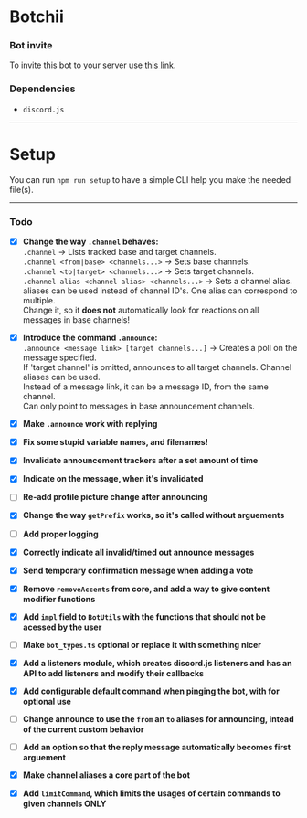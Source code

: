 # Botchii

### Bot invite

To invite this bot to your server use [this link](https://discord.com/api/oauth2/authorize?client_id=802315557981913130&permissions=268520512&scope=bot).

### Dependencies
* `discord.js`

---

# Setup

You can run `npm run setup` to have a simple CLI help you make the needed file(s).

---

### Todo

- [x] **Change the way `.channel` behaves:**\
  `.channel` -> Lists tracked base and target channels.\
  `.channel <from|base> <channels...>` -> Sets base channels.\
  `.channel <to|target> <channels...>` -> Sets target channels.\
  `.channel alias <channel alias> <channels...>` -> Sets a channel alias.\
  aliases can be used instead of channel ID's. One alias can correspond to multiple.\
  Change it, so it **does not** automatically look for reactions on all messages in base channels!

- [x] **Introduce the command `.announce`:**\
  `.announce <message link> [target channels...]` -> Creates a poll on the message specified.\
  If 'target channel' is omitted, announces to all target channels. Channel aliases can be used.\
  Instead of a message link, it can be a message ID, from the same channel.\
  Can only point to messages in base announcement channels.

- [x] **Make `.announce` work with replying**

- [x] **Fix some stupid variable names, and filenames!**

- [x] **Invalidate announcement trackers after a set amount of time**
- [x] **Indicate on the message, when it's invalidated**
- [ ] **Re-add profile picture change after announcing**
- [x] **Change the way `getPrefix` works, so it's called without arguements**
- [ ] **Add proper logging**
- [x] **Correctly indicate all invalid/timed out announce messages**
- [x] **Send temporary confirmation message when adding a vote**
- [x] **Remove `removeAccents` from core, and add a way to give content modifier functions**
- [x] **Add `impl` field to `BotUtils` with the functions that should not be acessed by the user**
- [ ] **Make `bot_types.ts` optional or replace it with something nicer**
- [x] **Add a listeners module, which creates discord.js listeners and has an API to add listeners and modify their callbacks**
- [x] **Add configurable default command when pinging the bot, with for optional use**
- [ ] **Change announce to use the `from` an `to` aliases for announcing, intead of the current custom behavior**
- [ ] **Add an option so that the reply message automatically becomes first arguement**
- [x] **Make channel aliases a core part of the bot**
- [x] **Add `limitCommand`, which limits the usages of certain commands to given channels ONLY**
